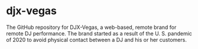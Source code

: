 # djx-vegas
The GitHub repository for DJX-Vegas, a web-based, remote brand for remote DJ performance. The brand started as a result of the U. S. pandemic of 2020 to avoid physical contact between a DJ and his or her customers.
